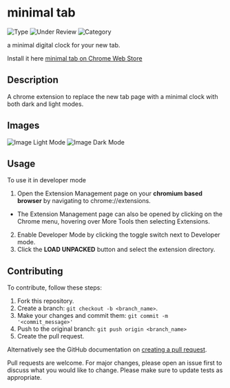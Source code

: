 # minimal tab

![Type](https://img.shields.io/badge/type-chrome%20extension-yellow?style=for-the-badge&logo=google-chrome)
![Under Review](https://img.shields.io/badge/status-Under%20Review-green?style=for-the-badge)
![Category](https://img.shields.io/badge/category-Productivity-blue?style=for-the-badge)

a minimal digital clock for your new tab.

Install it here [minimal tab on Chrome Web Store](https://chrome.google.com/webstore/detail/minimal-tab/ifankoleifdaeemkniijicghmkmdjokl?hl=en&authuser=0)

## Description
A chrome extension to replace the new tab page with a minimal clock with both dark and light modes.

## Images
![Image Light Mode](https://github.com/manavendrasen/minimal-tab-chrome-extension/blob/master/screenshots/1.png)
![Image Dark Mode](https://github.com/manavendrasen/minimal-tab-chrome-extension/blob/master/screenshots/2.png)

## Usage

To use it in developer mode
1. Open the Extension Management page on your **chromium based browser** by navigating to chrome://extensions.
 * The Extension Management page can also be opened by clicking on the Chrome menu, hovering over More Tools then selecting Extensions.
2. Enable Developer Mode by clicking the toggle switch next to Developer mode.
3. Click the **LOAD UNPACKED** button and select the extension directory.

## Contributing
To contribute, follow these steps:

1. Fork this repository.
2. Create a branch: `git checkout -b <branch_name>`.
3. Make your changes and commit them: `git commit -m '<commit_message>'`
4. Push to the original branch: `git push origin <branch_name>`
5. Create the pull request.

Alternatively see the GitHub documentation on [creating a pull request](https://help.github.com/en/github/collaborating-with-issues-and-pull-requests/creating-a-pull-request).

Pull requests are welcome. For major changes, please open an issue first to discuss what you would like to change.
Please make sure to update tests as appropriate.
